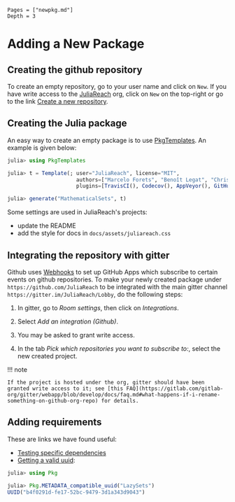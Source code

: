 ```@contents
Pages = ["newpkg.md"]
Depth = 3
```

# Adding a New Package

## Creating the github repository

To create an empty repository, go to your user name and click on `New`. If you have write access to the [JuliaReach](http://juliareach.org) org, click on `New` on the top-right or go to the link [Create a new repository](https://github.com/organizations/JuliaReach/repositories/new).

## Creating the Julia package 

An easy way to create an empty package is to use [PkgTemplates](https://github.com/invenia/PkgTemplates.jl). An example is given below:

```julia
julia> using PkgTemplates

julia> t = Template(; user="JuliaReach", license="MIT",
                      authors=["Marcelo Forets", "Benoît Legat", "Christian Schilling"],
                      plugins=[TravisCI(), Codecov(), AppVeyor(), GitHubPages()])

julia> generate("MathematicalSets", t)
```

Some settings are used in JuliaReach's projects: 

- update the README
- add the style for docs in `docs/assets/juliareach.css`

## Integrating the repository with gitter

Github uses [Webhooks](https://developer.github.com/webhooks/) to set up GitHub Apps which subscribe to certain events on github repositories. To make your newly created package under `https://github.com/JuliaReach` to be integrated with the main gitter channel `https://gitter.im/JuliaReach/Lobby`, do the following steps:

1. In gitter, go to *Room settings*, then click on *Integrations*.

2. Select *Add an integration (Github)*.

3. You may be asked to grant write access.

4. In the tab *Pick which repositories you want to subscribe to:*, select the new created project.


!!! note

    If the project is hosted under the org, gitter should have been granted write access to it; see [this FAQ](https://gitlab.com/gitlab-org/gitter/webapp/blob/develop/docs/faq.md#what-happens-if-i-rename-something-on-github-org-repo) for details.

## Adding requirements

These are links we have found useful:

- [Testing specific dependencies](https://julialang.github.io/Pkg.jl/dev/creating-packages/#Test-specific-dependencies-1)
- [Getting a valid uuid](https://discourse.julialang.org/t/pkg-api-for-getting-uuid-of-another-package/15061/2):

```julia
julia> using Pkg

julia> Pkg.METADATA_compatible_uuid("LazySets")
UUID("b4f0291d-fe17-52bc-9479-3d1a343d9043")
```

